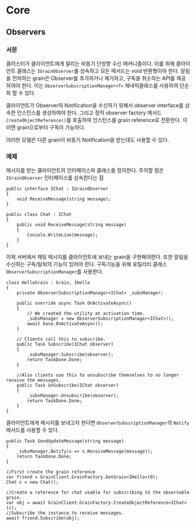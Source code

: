 # Core
## Observers
### 서문
클러스터가 클라이언트에게 알리는 비동기 단방향 수신 매커니즘이다. 이를 위해 클라이언트 클래스는 `IGrainObserver`를 상속하고 모든 메서드는 void 반환형이야 한다. 알림을 전파하는 grain은 Observer를 추가하거나 제거하고, 구독을 취소하는 API를 제공하여야 한다. 이는 `ObserverSubscriptionManager<T>` 제네릭클래스를 사용하여 단순화 할 수 있다.

클라이언트가 Observer의 Notification을 수신하기 위해서 observer interface를 상속한 인스턴스를 생성하여야 한다. 그리고 정적 observer factory 메서드 `CreateObjectReference()`를 호출하여 인스턴스를 grain reference로 전환한다. 이러면 grain으로부터 구독이 가능하다.

이러한 모델은 다른 grain이 비동기 Notification을 받는데도 사용할 수 있다.
### 예제
메시지를 받는 클라이언트의 인터페이스와 클래스를 정의한다. 주의할 점은 `IGrainObserver` 인터페이스를 상속한다는 점
```
public interface IChat : IGrainObserver
{
    void ReceiveMessage(string message);
}

public class Chat : IChat
{
    public void ReceiveMessage(string message)
    {
        Console.WriteLine(message);
    }
}
```

이제 서버에서 채팅 메시지를 클라이언트에 보내는 grain을 구현해야한다. 또한 알림을 수신하는 구독/탈퇴의 기능이 있어야 한다. 구독기능을 위해 유틸리티 클래스 `ObserverSubscriptionManager`를 사용한다.
```
class HelloGrain : Grain, IHello
{
    private ObserverSubscriptionManager<IChat> _subsManager;

    public override async Task OnActivateAsync()
    {
        // We created the utility at activation time.
        _subsManager = new ObserverSubscriptionManager<IChat>();
        await base.OnActivateAsync();
    }

    // Clients call this to subscribe.
    public Task Subscribe(IChat observer)
    {
        _subsManager.Subscribe(observer);
        return TaskDone.Done;
    }

    //Also clients use this to unsubscribe themselves to no longer receive the messages.
    public Task UnSubscribe(IChat observer)
    {
        _subsManager.Unsubscribe(observer);
        return TaskDone.Done;
    }
}
```

클라이언트에게 메시지를 보내고자 한다면 `ObserverSubscriptionManager`의 `Notify` 메서드를 사용할 수 있다.
```
public Task SendUpdateMessage(string message)
{
    _subsManager.Notify(s => s.ReceiveMessage(message));
    return TaskDone.Done;
}
```


```
//First create the grain reference
var friend = GrainClient.GrainFactory.GetGrain<IHello>(0);
Chat c = new Chat();

//Create a reference for chat usable for subscribing to the observable grain.
var obj = await GrainClient.GrainFactory.CreateObjectReference<IChat>(c);
//Subscribe the instance to receive messages.
await friend.Subscribe(obj);
```

